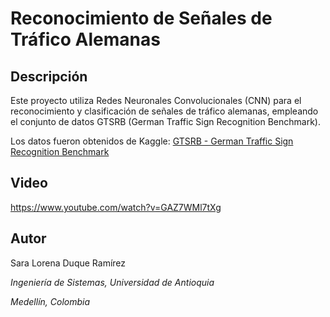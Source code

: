 # Reconocimiento de Señales de Tráfico Alemanas

## Descripción
Este proyecto utiliza Redes Neuronales Convolucionales (CNN) para el reconocimiento y clasificación de señales de tráfico alemanas, empleando el conjunto de datos GTSRB (German Traffic Sign Recognition Benchmark).

Los datos fueron obtenidos de Kaggle: [GTSRB - German Traffic Sign Recognition Benchmark](https://www.kaggle.com/datasets/meowmeowmeowmeowmeow/gtsrb-german-traffic-sign?resource=download&select=Train.csv)

## Video
https://www.youtube.com/watch?v=GAZ7WMl7tXg

## Autor
Sara Lorena Duque Ramírez

*Ingeniería de Sistemas, Universidad de Antioquia*  

*Medellín, Colombia*
